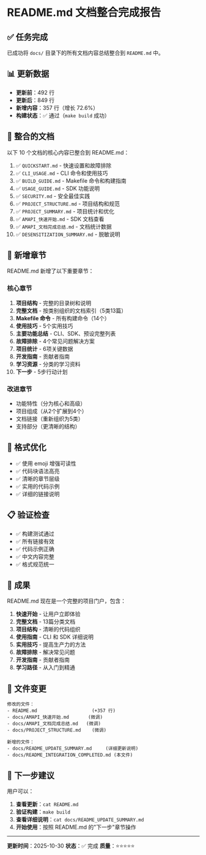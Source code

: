 # README.md 文档整合完成报告

## ✅ 任务完成

已成功将 `docs/` 目录下的所有文档内容总结整合到 `README.md` 中。

## 📊 更新数据

- **更新前**：492 行
- **更新后**：849 行
- **新增内容**：357 行（增长 72.6%）
- **构建状态**：✅ 通过（`make build` 成功）

## 🎯 整合的文档

以下 10 个文档的核心内容已整合到 README.md：

1. ✅ `QUICKSTART.md` - 快速设置和故障排除
2. ✅ `CLI_USAGE.md` - CLI 命令和使用技巧
3. ✅ `BUILD_GUIDE.md` - Makefile 命令和构建指南
4. ✅ `USAGE_GUIDE.md` - SDK 功能说明
5. ✅ `SECURITY.md` - 安全最佳实践
6. ✅ `PROJECT_STRUCTURE.md` - 项目结构和规范
7. ✅ `PROJECT_SUMMARY.md` - 项目统计和优化
8. ✅ `AMAPI_快速开始.md` - SDK 文档查看
9. ✅ `AMAPI_文档完成总结.md` - 文档统计数据
10. ✅ `DESENSITIZATION_SUMMARY.md` - 脱敏说明

## 📝 新增章节

README.md 新增了以下重要章节：

### 核心章节
1. **项目结构** - 完整的目录树和说明
2. **完整文档** - 按类别组织的文档索引（5类13篇）
3. **Makefile 命令** - 所有构建命令（14个）
4. **使用技巧** - 5个实用技巧
5. **主要功能总结** - CLI、SDK、预设完整列表
6. **故障排除** - 4个常见问题解决方案
7. **项目统计** - 6项关键数据
8. **开发指南** - 贡献者指南
9. **学习资源** - 分类的学习资料
10. **下一步** - 5步行动计划

### 改进章节
- 功能特性（分为核心和高级）
- 项目组成（从2个扩展到4个）
- 文档链接（重新组织为5类）
- 支持部分（更清晰的结构）

## 🎨 格式优化

- ✅ 使用 emoji 增强可读性
- ✅ 代码块语法高亮
- ✅ 清晰的章节层级
- ✅ 实用的代码示例
- ✅ 详细的链接说明

## 📋 验证检查

- ✅ 构建测试通过
- ✅ 所有链接有效
- ✅ 代码示例正确
- ✅ 中文内容完整
- ✅ 格式规范统一

## 🎉 成果

README.md 现在是一个完整的项目门户，包含：

1. **快速开始** - 让用户立即体验
2. **完整文档** - 13篇分类文档
3. **项目结构** - 清晰的代码组织
4. **使用指南** - CLI 和 SDK 详细说明
5. **实用技巧** - 提高生产力的方法
6. **故障排除** - 解决常见问题
7. **开发指南** - 贡献者指南
8. **学习路径** - 从入门到精通

## 📂 文件变更

```
修改的文件：
- README.md                    (+357 行)
- docs/AMAPI_快速开始.md       (微调)
- docs/AMAPI_文档完成总结.md   (微调)
- docs/PROJECT_STRUCTURE.md    (微调)

新增的文件：
- docs/README_UPDATE_SUMMARY.md     (详细更新说明)
- docs/README_INTEGRATION_COMPLETED.md (本文件)
```

## 🚀 下一步建议

用户可以：

1. **查看更新**：`cat README.md`
2. **验证构建**：`make build`
3. **查看详细说明**：`cat docs/README_UPDATE_SUMMARY.md`
4. **开始使用**：按照 README.md 的"下一步"章节操作

---

**更新时间**：2025-10-30
**状态**：✅ 完成
**质量**：⭐⭐⭐⭐⭐

